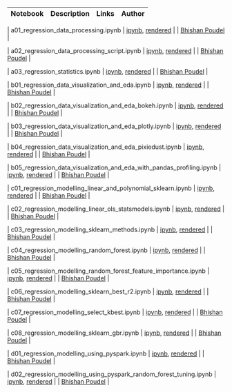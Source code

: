 
|  Notebook | Description  | Links  |  Author |
|---|---|---|---|


| a01_regression_data_processing.ipynb  | [ipynb](https://github.com/bhishanpdl/Project_House_Price_Prediction/blob/master/notebooks/a01_regression_data_processing.ipynb), [rendered]()  |   | [Bhishan Poudel](https://bhishanpdl.github.io/)  |


| a02_regression_data_processing_script.ipynb  | [ipynb](https://github.com/bhishanpdl/Project_House_Price_Prediction/blob/master/notebooks/a02_regression_data_processing_script.ipynb), [rendered]()  |   | [Bhishan Poudel](https://bhishanpdl.github.io/)  |


| a03_regression_statistics.ipynb  | [ipynb](https://github.com/bhishanpdl/Project_House_Price_Prediction/blob/master/notebooks/a03_regression_statistics.ipynb), [rendered]()  |   | [Bhishan Poudel](https://bhishanpdl.github.io/)  |


| b01_regression_data_visualization_and_eda.ipynb  | [ipynb](https://github.com/bhishanpdl/Project_House_Price_Prediction/blob/master/notebooks/b01_regression_data_visualization_and_eda.ipynb), [rendered]()  |   | [Bhishan Poudel](https://bhishanpdl.github.io/)  |


| b02_regression_data_visualization_and_eda_bokeh.ipynb  | [ipynb](https://github.com/bhishanpdl/Project_House_Price_Prediction/blob/master/notebooks/b02_regression_data_visualization_and_eda_bokeh.ipynb), [rendered]()  |   | [Bhishan Poudel](https://bhishanpdl.github.io/)  |


| b03_regression_data_visualization_and_eda_plotly.ipynb  | [ipynb](https://github.com/bhishanpdl/Project_House_Price_Prediction/blob/master/notebooks/b03_regression_data_visualization_and_eda_plotly.ipynb), [rendered]()  |   | [Bhishan Poudel](https://bhishanpdl.github.io/)  |


| b04_regression_data_visualization_and_eda_pixiedust.ipynb  | [ipynb](https://github.com/bhishanpdl/Project_House_Price_Prediction/blob/master/notebooks/b04_regression_data_visualization_and_eda_pixiedust.ipynb), [rendered]()  |   | [Bhishan Poudel](https://bhishanpdl.github.io/)  |


| b05_regression_data_visualization_and_eda_with_pandas_profiling.ipynb  | [ipynb](https://github.com/bhishanpdl/Project_House_Price_Prediction/blob/master/notebooks/b05_regression_data_visualization_and_eda_with_pandas_profiling.ipynb), [rendered]()  |   | [Bhishan Poudel](https://bhishanpdl.github.io/)  |


| c01_regression_modelling_linear_and_polynomial_sklearn.ipynb  | [ipynb](https://github.com/bhishanpdl/Project_House_Price_Prediction/blob/master/notebooks/c01_regression_modelling_linear_and_polynomial_sklearn.ipynb), [rendered]()  |   | [Bhishan Poudel](https://bhishanpdl.github.io/)  |


| c02_regression_modelling_linear_ols_statsmodels.ipynb  | [ipynb](https://github.com/bhishanpdl/Project_House_Price_Prediction/blob/master/notebooks/c02_regression_modelling_linear_ols_statsmodels.ipynb), [rendered]()  |   | [Bhishan Poudel](https://bhishanpdl.github.io/)  |


| c03_regression_modelling_sklearn_methods.ipynb  | [ipynb](https://github.com/bhishanpdl/Project_House_Price_Prediction/blob/master/notebooks/c03_regression_modelling_sklearn_methods.ipynb), [rendered]()  |   | [Bhishan Poudel](https://bhishanpdl.github.io/)  |


| c04_regression_modelling_random_forest.ipynb  | [ipynb](https://github.com/bhishanpdl/Project_House_Price_Prediction/blob/master/notebooks/c04_regression_modelling_random_forest.ipynb), [rendered]()  |   | [Bhishan Poudel](https://bhishanpdl.github.io/)  |


| c05_regression_modelling_random_forest_feature_importance.ipynb  | [ipynb](https://github.com/bhishanpdl/Project_House_Price_Prediction/blob/master/notebooks/c05_regression_modelling_random_forest_feature_importance.ipynb), [rendered]()  |   | [Bhishan Poudel](https://bhishanpdl.github.io/)  |


| c06_regression_modelling_sklearn_best_r2.ipynb  | [ipynb](https://github.com/bhishanpdl/Project_House_Price_Prediction/blob/master/notebooks/c06_regression_modelling_sklearn_best_r2.ipynb), [rendered]()  |   | [Bhishan Poudel](https://bhishanpdl.github.io/)  |


| c07_regression_modelling_select_kbest.ipynb  | [ipynb](https://github.com/bhishanpdl/Project_House_Price_Prediction/blob/master/notebooks/c07_regression_modelling_select_kbest.ipynb), [rendered]()  |   | [Bhishan Poudel](https://bhishanpdl.github.io/)  |


| c08_regression_modelling_sklearn_gbr.ipynb  | [ipynb](https://github.com/bhishanpdl/Project_House_Price_Prediction/blob/master/notebooks/c08_regression_modelling_sklearn_gbr.ipynb), [rendered]()  |   | [Bhishan Poudel](https://bhishanpdl.github.io/)  |


| d01_regression_modelling_using_pyspark.ipynb  | [ipynb](https://github.com/bhishanpdl/Project_House_Price_Prediction/blob/master/notebooks/d01_regression_modelling_using_pyspark.ipynb), [rendered]()  |   | [Bhishan Poudel](https://bhishanpdl.github.io/)  |


| d02_regression_modelling_using_pyspark_random_forest_tuning.ipynb  | [ipynb](https://github.com/bhishanpdl/Project_House_Price_Prediction/blob/master/notebooks/d02_regression_modelling_using_pyspark_random_forest_tuning.ipynb), [rendered]()  |   | [Bhishan Poudel](https://bhishanpdl.github.io/)  |

